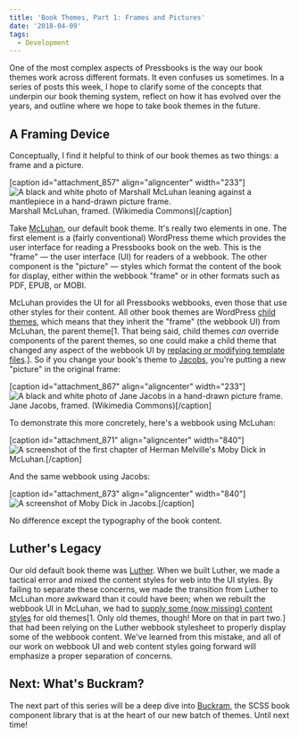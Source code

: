 ```yaml
---
title: 'Book Themes, Part 1: Frames and Pictures'
date: '2018-04-09'
tags:
  - Development
---
```


One of the most complex aspects of Pressbooks is the way our book themes work across
different formats. It even confuses us sometimes. In a series of posts this week, I hope
to clarify some of the concepts that underpin our book theming system, reflect on how it
has evolved over the years, and outline where we hope to take book themes in the future.

## A Framing Device

Conceptually, I find it helpful to think of our book themes as two things: a frame and a
picture.

[caption id="attachment_857" align="aligncenter"
width="233"]![A black and white photo of Marshall McLuhan leaning against a mantlepiece in a hand-drawn picture frame.](/images/mcluhan-233x300.png)
Marshall McLuhan, framed. (Wikimedia Commons)[/caption]

Take [McLuhan](https://github.com/pressbooks/pressbooks-book/), our default book theme.
It's really two elements in one. The first element is a (fairly conventional) WordPress
theme which provides the user interface for reading a Pressbooks book on the web. This is
the "frame" — the user interface (UI) for readers of a webbook. The other component is the
"picture" — styles which format the content of the book for display, either within the
webbook "frame" or in other formats such as PDF, EPUB, or MOBI.

McLuhan provides the UI for all Pressbooks webbooks, even those that use other styles for
their content. All other book themes are WordPress
[child themes](https://codex.wordpress.org/Child_Themes), which means that they inherit
the "frame" (the webbook UI) from McLuhan, the parent theme[1. That being said, child
themes _can_ override components of the parent themes, so one could make a child theme
that changed any aspect of the webbook UI by
[replacing or modifying template files](https://codex.wordpress.org/Child_Themes#Template_Files).].
So if you change your book's theme to
[Jacobs](https://github.com/pressbooks/pressbooks-jacobs/), you're putting a new "picture"
in the original frame:

[caption id="attachment_867" align="aligncenter"
width="233"]![A black and white photo of Jane Jacobs in a hand-drawn picture frame.](/images/jacobs-233x300.png)
Jane Jacobs, framed. (Wikimedia Commons)[/caption]

To demonstrate this more concretely, here's a webbook using McLuhan:

[caption id="attachment_871" align="aligncenter"
width="840"]![A screenshot of the first chapter of Herman Melville's ](/images/mcluhan-webbook-1024x524.png)
Moby Dick in McLuhan.[/caption]

And the same webbook using Jacobs:

[caption id="attachment_873" align="aligncenter"
width="840"]![A screenshot of ](/images/jacobs-webbook-1024x524.png) Moby Dick in
Jacobs.[/caption]

No difference except the typography of the book content.

## Luther's Legacy

Our old default book theme was [Luther](https://github.com/pressbooks/pressbooks-luther/).
When we built Luther, we made a tactical error and mixed the content styles for web into
the UI styles. By failing to separate these concerns, we made the transition from Luther
to McLuhan more awkward than it could have been; when we rebuilt the webbook UI in
McLuhan, we had to
[supply some (now missing) content styles](https://github.com/pressbooks/pressbooks-book/pull/163)
for old themes[1. Only old themes, though! More on that in part two.] that had been
relying on the Luther webbook stylesheet to properly display some of the webbook content.
We've learned from this mistake, and all of our work on webbook UI and web content styles
going forward will emphasize a proper separation of concerns.

## Next: What's Buckram?

The next part of this series will be a deep dive into
[Buckram](https://github.com/pressbooks/buckram/), the SCSS book component library that is
at the heart of our new batch of themes. Until next time!
